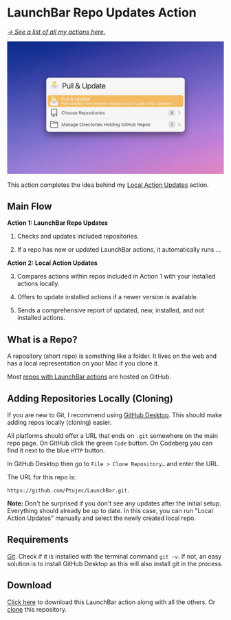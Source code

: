 # LaunchBar Repo Updates Action

*[→ See a list of all my actions here.](https://ptujec.github.io/launchbar)* 

<img src="01.jpg" width="744"/>

This action completes the idea behind my [Local Action Updates](https://github.com/Ptujec/LaunchBar/tree/master/Local-Action-Updates) action.

## Main Flow

**Action 1: LaunchBar Repo Updates**

1) Checks and updates included repositories.

2) If a repo has new or updated LaunchBar actions, it automatically runs …

**Action 2: Local Action Updates**

3) Compares actions within repos included in Action 1 with your installed actions locally.

4) Offers to update installed actions if a newer version is available.

5) Sends a comprehensive report of updated, new, installed, and not installed actions.

## What is a Repo?

A repository (short repo) is something like a folder. It lives on the web and has a local representation on your Mac if you clone it. 

Most [repos with LaunchBar actions](https://github.com/topics/launchbar?o=desc&s=updated) are hosted on GitHub.


## Adding Repositories Locally (Cloning)

If you are new to Git, I recommend using [GitHub Desktop](https://github.com/apps/desktop). This should make adding repos locally (cloning) easier.

All platforms should offer a URL that ends on `.git` somewhere on the main repo page. On GitHub click the green `Code` button. On Codeberg you can find it next to the blue `HTTP` button.

In GitHub Desktop then go to `File > Clone Repository…` and enter the URL. 

The URL for this repo is: 

```
https://github.com/Ptujec/LaunchBar.git. 
```

**Note:** Don't be surprised if you don't see any updates after the initial setup. Everything should already be up to date. In this case, you can run "Local Action Updates" manually and select the newly created local repo.

## Requirements

[Git](https://git-scm.com). Check if it is installed with the terminal command `git -v`. If not, an easy solution is to install GitHub Desktop as this will also install git in the process.

## Download

[Click here](https://github.com/Ptujec/LaunchBar/archive/refs/heads/master.zip) to download this LaunchBar action along with all the others. Or [clone](https://docs.github.com/en/repositories/creating-and-managing-repositories/cloning-a-repository) this repository.
